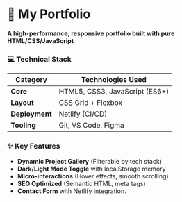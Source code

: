 # 🌟 My Portfolio

**A high-performance, responsive portfolio built with pure HTML/CSS/JavaScript**  

### 💻 Technical Stack  
| Category       | Technologies Used               |
|----------------|---------------------------------|
| **Core**       | HTML5, CSS3, JavaScript (ES6+) |
| **Layout**     | CSS Grid + Flexbox             |
| **Deployment** | Netlify (CI/CD)                |
| **Tooling**    | Git, VS Code, Figma            |

### ✨ Key Features  
- **Dynamic Project Gallery** (Filterable by tech stack)  
- **Dark/Light Mode Toggle** with localStorage memory  
- **Micro-interactions** (Hover effects, smooth scrolling)  
- **SEO Optimized** (Semantic HTML, meta tags)  
- **Contact Form** with Netlify integration.

